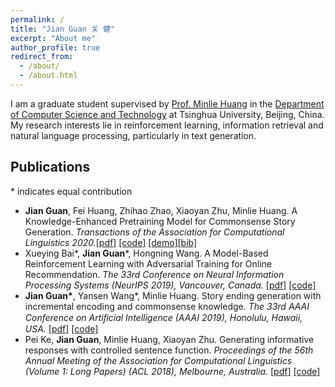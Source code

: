```yaml
---
permalink: /
title: "Jian Guan 关 健"
excerpt: "About me"
author_profile: true
redirect_from: 
  - /about/
  - /about.html
---
```


I am a graduate student supervised by [Prof. Minlie Huang](http://coai.cs.tsinghua.edu.cn/hml/) in the [Department of Computer Science and Technology](http://www.cs.tsinghua.edu.cn/) at Tsinghua University, Beijing, China. My research interests lie in reinforcement learning, information retrieval and natural language processing, particularly in text generation. 

## Publications

\* indicates equal contribution

- **Jian Guan**, Fei Huang, Zhihao Zhao, Xiaoyan Zhu, Minlie Huang. A Knowledge-Enhanced Pretraining Model for Commonsense Story Generation. *Transactions of the Association for Computational Linguistics 2020.*[[pdf]](https://www.mitpressjournals.org/doi/pdf/10.1162/tacl_a_00302) [[code]](https://github.com/thu-coai/CommonsenseStoryGen) [[demo]](http://coai.cs.tsinghua.edu.cn/static/CommonsenseStoryGen/)[[bib]](./mit_tacl8_93.bib)
- Xueying Bai\*, **Jian Guan**\*, Hongning Wang. A Model-Based Reinforcement Learning with Adversarial Training for Online Recommendation. *The 33rd Conference on Neural Information Processing Systems (NeurIPS 2019), Vancouver, Canada.* [[pdf]](http://papers.nips.cc/paper/9257-a-model-based-reinforcement-learning-with-adversarial-training-for-online-recommendation) [[code]](https://github.com/JianGuanTHU/IRecGAN)
- **Jian Guan\***, Yansen Wang\*, Minlie Huang. Story ending generation with incremental encoding and commonsense knowledge. *The 33rd AAAI Conference on Artiﬁcial Intelligence (AAAI 2019), Honolulu, Hawaii, USA.* [[pdf]](https://www.aaai.org/ojs/index.php/AAAI/article/view/4612) [[code]](https://github.com/JianGuanTHU/StoryEndGen)
- Pei Ke, **Jian Guan**, Minlie Huang, Xiaoyan Zhu. Generating informative responses with controlled sentence function. *Proceedings of the 56th Annual Meeting of the Association for Computational Linguistics (Volume 1: Long Papers) (ACL 2018), Melbourne, Australia.* [[pdf]](https://www.aclweb.org/anthology/P18-1139.pdf) [[code]](https://github.com/kepei1106/SentenceFunction)